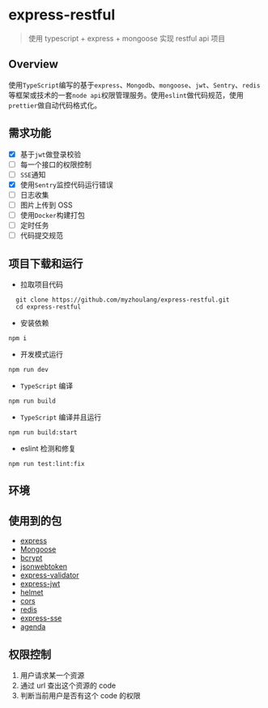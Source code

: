 # express-restful

> 使用 typescript + express + mongoose 实现 restful api 项目

## Overview

使用`TypeScript`编写的基于`express`、`Mongodb`、`mongoose`、`jwt`、`Sentry`、`redis`等框架或技术的一套`node api`权限管理服务。使用`eslint`做代码规范，使用`prettier`做自动代码格式化。

## 需求功能

- [x] 基于`jwt`做登录校验
- [ ] 每一个接口的权限控制
- [ ] `SSE`通知
- [x] 使用`Sentry`监控代码运行错误
- [ ] 日志收集
- [ ] 图片上传到 OSS
- [ ] 使用`Docker`构建打包
- [ ] 定时任务
- [ ] 代码提交规范

## 项目下载和运行

- 拉取项目代码

```shell
  git clone https://github.com/myzhoulang/express-restful.git
  cd express-restful
```

- 安装依赖

```shell
npm i
```

- 开发模式运行

```shell
npm run dev
```

- `TypeScript` 编译

```shell
npm run build
```

- `TypeScript` 编译并且运行

```shell
npm run build:start
```

- eslint 检测和修复

```shell
npm run test:lint:fix
```

## 环境

## 使用到的包
* [express](https://www.npmjs.com/package/express)
* [Mongoose](https://www.npmjs.com/package/mongoose)
* [bcrypt](https://www.npmjs.com/package/bcrypt)
* [jsonwebtoken](https://www.npmjs.com/package/jsonwebtoken)
* [express-validator](https://www.npmjs.com/package/express-validator)
* [express-jwt](https://www.npmjs.com/package/express-jwt)
* [helmet](https://www.npmjs.com/package/helmet)
* [cors](https://www.npmjs.com/package/cors)
* [redis](https://www.npmjs.com/package/redis)
* [express-sse](https://www.npmjs.com/package/express-sse)
* [agenda](https://www.npmjs.com/package/agenda)
## 权限控制

1. 用户请求某一个资源
2. 通过 url 查出这个资源的 code
3. 判断当前用户是否有这个 code 的权限